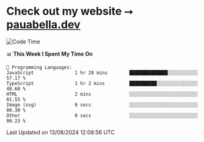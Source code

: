 # Check out my website ⭢ [pauabella.dev](https://pauabella.dev)

<!--START_SECTION:waka-->
![Code Time](http://img.shields.io/badge/Code%20Time-3%2C642%20hrs%2047%20mins-blue)

📊 **This Week I Spent My Time On** 

```text
💬 Programming Languages: 
JavaScript               1 hr 28 mins        ██████████████░░░░░░░░░░░   57.17 % 
TypeScript               1 hr 2 mins         ██████████░░░░░░░░░░░░░░░   40.68 % 
HTML                     2 mins              ░░░░░░░░░░░░░░░░░░░░░░░░░   01.55 % 
Image (svg)              0 secs              ░░░░░░░░░░░░░░░░░░░░░░░░░   00.30 % 
Other                    0 secs              ░░░░░░░░░░░░░░░░░░░░░░░░░   00.23 % 
```


 Last Updated on 13/08/2024 12:08:56 UTC
<!--END_SECTION:waka-->
